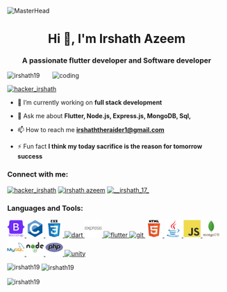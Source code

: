 ![MasterHead](https://media.licdn.com/dms/image/D5616AQEnvSmio6NXNg/profile-displaybackgroundimage-shrink_350_1400/0/1690714029396?e=1724284800&v=beta&t=oO_GtfdPsYxUuQnzwglElcZga4-na30rvax9nZf-4zA)
<h1 align="center">Hi 👋, I'm Irshath Azeem</h1>
<h3 align="center">A passionate flutter developer and Software developer</h3>
<img align="right" alt="coding" width="400" src="https://cdn.dribbble.com/users/926537/screenshots/4502924/python-2.gif">
<p align="left"> <img src="https://komarev.com/ghpvc/?username=irshath19&label=Profile%20views&color=0e75b6&style=flat" alt="irshath19" /> </p>

<p align="left"> <a href="https://twitter.com/hacker_irshath" target="blank"><img src="https://img.shields.io/twitter/follow/hacker_irshath?logo=twitter&style=for-the-badge" alt="hacker_irshath" /></a> </p>

- 🔭 I’m currently working on **full stack development**

- 💬 Ask me about **Flutter, Node.js, Express.js, MongoDB, Sql,**

- 📫 How to reach me **irshaththeraider1@gmail.com**

- ⚡ Fun fact **I think my today sacrifice is the reason for tomorrow success**

<h3 align="left">Connect with me:</h3>
<p align="left">
<a href="https://x.com/Hacker_Irshath?t=AGxpheLgfzw9YkMU_rPauw&s=09" target="blank"><img align="center" src="https://raw.githubusercontent.com/rahuldkjain/github-profile-readme-generator/master/src/images/icons/Social/twitter.svg" alt="hacker_irshath" height="30" width="40" /></a>
<a href="https://www.linkedin.com/in/irshath-azeem19/" target="blank"><img align="center" src="https://raw.githubusercontent.com/rahuldkjain/github-profile-readme-generator/master/src/images/icons/Social/linked-in-alt.svg" alt="irshath azeem" height="30" width="40" /></a>
<a href="https://www.instagram.com/__irshath_17_?utm_source=ig_web_button_share_sheet&igsh=ZDNlZDc0MzIxNw==" target="blank"><img align="center" src="https://raw.githubusercontent.com/rahuldkjain/github-profile-readme-generator/master/src/images/icons/Social/instagram.svg" alt="__irshath_17_" height="30" width="40" /></a>
</p>

<h3 align="left">Languages and Tools:</h3>
<p align="left"> <a href="https://getbootstrap.com" target="_blank" rel="noreferrer"> <img src="https://raw.githubusercontent.com/devicons/devicon/master/icons/bootstrap/bootstrap-plain-wordmark.svg" alt="bootstrap" width="40" height="40"/> </a> <a href="https://www.cprogramming.com/" target="_blank" rel="noreferrer"> <img src="https://raw.githubusercontent.com/devicons/devicon/master/icons/c/c-original.svg" alt="c" width="40" height="40"/> </a> <a href="https://www.w3schools.com/css/" target="_blank" rel="noreferrer"> <img src="https://raw.githubusercontent.com/devicons/devicon/master/icons/css3/css3-original-wordmark.svg" alt="css3" width="40" height="40"/> </a> <a href="https://dart.dev" target="_blank" rel="noreferrer"> <img src="https://www.vectorlogo.zone/logos/dartlang/dartlang-icon.svg" alt="dart" width="40" height="40"/> </a> <a href="https://expressjs.com" target="_blank" rel="noreferrer"> <img src="https://raw.githubusercontent.com/devicons/devicon/master/icons/express/express-original-wordmark.svg" alt="express" width="40" height="40"/> </a> <a href="https://flutter.dev" target="_blank" rel="noreferrer"> <img src="https://www.vectorlogo.zone/logos/flutterio/flutterio-icon.svg" alt="flutter" width="40" height="40"/> </a> <a href="https://git-scm.com/" target="_blank" rel="noreferrer"> <img src="https://www.vectorlogo.zone/logos/git-scm/git-scm-icon.svg" alt="git" width="40" height="40"/> </a> <a href="https://www.w3.org/html/" target="_blank" rel="noreferrer"> <img src="https://raw.githubusercontent.com/devicons/devicon/master/icons/html5/html5-original-wordmark.svg" alt="html5" width="40" height="40"/> </a> <a href="https://www.java.com" target="_blank" rel="noreferrer"> <img src="https://raw.githubusercontent.com/devicons/devicon/master/icons/java/java-original.svg" alt="java" width="40" height="40"/> </a> <a href="https://developer.mozilla.org/en-US/docs/Web/JavaScript" target="_blank" rel="noreferrer"> <img src="https://raw.githubusercontent.com/devicons/devicon/master/icons/javascript/javascript-original.svg" alt="javascript" width="40" height="40"/> </a> <a href="https://www.mongodb.com/" target="_blank" rel="noreferrer"> <img src="https://raw.githubusercontent.com/devicons/devicon/master/icons/mongodb/mongodb-original-wordmark.svg" alt="mongodb" width="40" height="40"/> </a> <a href="https://www.mysql.com/" target="_blank" rel="noreferrer"> <img src="https://raw.githubusercontent.com/devicons/devicon/master/icons/mysql/mysql-original-wordmark.svg" alt="mysql" width="40" height="40"/> </a> <a href="https://nodejs.org" target="_blank" rel="noreferrer"> <img src="https://raw.githubusercontent.com/devicons/devicon/master/icons/nodejs/nodejs-original-wordmark.svg" alt="nodejs" width="40" height="40"/> </a> <a href="https://www.php.net" target="_blank" rel="noreferrer"> <img src="https://raw.githubusercontent.com/devicons/devicon/master/icons/php/php-original.svg" alt="php" width="40" height="40"/> </a> <a href="https://unity.com/" target="_blank" rel="noreferrer"> <img src="https://www.vectorlogo.zone/logos/unity3d/unity3d-icon.svg" alt="unity" width="40" height="40"/> </a> </p>

<p><img align="left" src="https://github-readme-stats.vercel.app/api/top-langs?username=irshath19&show_icons=true&locale=en&layout=compact" alt="irshath19" /></p>

<p>&nbsp;<img align="center" src="https://github-readme-stats.vercel.app/api?username=irshath19&show_icons=true&locale=en" alt="irshath19" /></p>

<p><img align="center" src="https://github-readme-streak-stats.herokuapp.com/?user=irshath19&" alt="irshath19" /></p>

